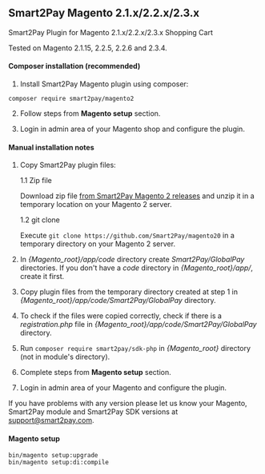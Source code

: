 ## Smart2Pay Magento 2.1.x/2.2.x/2.3.x

Smart2Pay Plugin for Magento 2.1.x/2.2.x/2.3.x Shopping Cart

Tested on Magento 2.1.15, 2.2.5, 2.2.6 and 2.3.4.

#### Composer installation (recommended)

1. Install Smart2Pay Magento plugin using composer:

```shell script
composer require smart2pay/magento2
```

2. Follow steps from __Magento setup__ section.

3. Login in admin area of your Magento shop and configure the plugin.

#### Manual installation notes

1. Copy Smart2Pay plugin files:

    1.1 Zip file
    
    Download zip file [from Smart2Pay Magento 2 releases](https://github.com/Smart2Pay/magento20/releases) and unzip it in a temporary location on your Magento 2 server.
    
    1.2 git clone
    
    Execute ```git clone https://github.com/Smart2Pay/magento20``` in a temporary directory on your Magento 2 server.

2. In _{Magento_root}/app/code_ directory create _Smart2Pay/GlobalPay_ directories. If you don't have a _code_ directory in _{Magento_root}/app/_, create it first.

3. Copy plugin files from the temporary directory created at step 1 in _{Magento_root}/app/code/Smart2Pay/GlobalPay_ directory.
 
4. To check if the files were copied correctly, check if there is a _registration.php_ file in _{Magento_root}/app/code/Smart2Pay/GlobalPay_ directory.

5. Run ```composer require smart2pay/sdk-php``` in _{Magento_root}_ directory (not in module's directory).

6. Complete steps from __Magento setup__ section.

7. Login in admin area of your Magento and configure the plugin.

If you have problems with any version please let us know your Magento, Smart2Pay module and Smart2Pay SDK versions at support@smart2pay.com.

#### Magento setup 

```shell script
bin/magento setup:upgrade
bin/magento setup:di:compile
```
